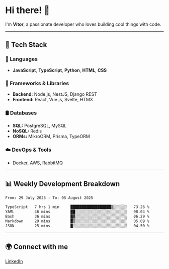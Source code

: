 
# Hi there! 👋

I'm **Vitor**, a passionate developer who loves building cool things with code.

---
## 🔧 Tech Stack

### 📌 Languages
- **JavaScript**, **TypeScript**, **Python**, **HTML**, **CSS**

### 🚀 Frameworks & Libraries
- **Backend:** Node.js, NestJS, Django REST
- **Frontend:** React, Vue.js, Svelte, HTMX

### 🛢️ Databases
- **SQL:** PostgreSQL, MySQL
- **NoSQL:** Redis
- **ORMs:** MikroORM, Prisma, TypeORM

### ☁️ DevOps & Tools
- Docker, AWS, RabbitMQ

---
## 📊 Weekly Development Breakdown

<!--START_SECTION:waka-->

```txt
From: 29 July 2025 - To: 05 August 2025

TypeScript   7 hrs 1 min     ██████████████████▒░░░░░░   73.26 %
YAML         46 mins         ██░░░░░░░░░░░░░░░░░░░░░░░   08.04 %
Bash         36 mins         █▓░░░░░░░░░░░░░░░░░░░░░░░   06.29 %
Markdown     29 mins         █▒░░░░░░░░░░░░░░░░░░░░░░░   05.09 %
JSON         25 mins         █░░░░░░░░░░░░░░░░░░░░░░░░   04.50 %
```

<!--END_SECTION:waka-->

---
## 🌍 Connect with me
[LinkedIn](https://www.linkedin.com/in/vitorlc)
